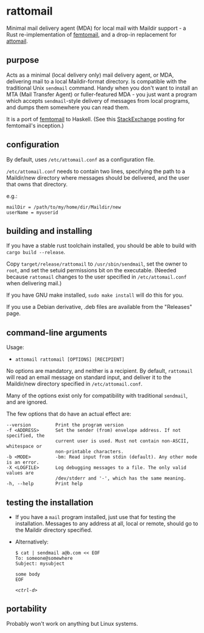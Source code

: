 # rattomail

Minimal mail delivery agent (MDA) for local mail with Maildir support - a Rust re-implementation of
[femtomail](https://git.lekensteyn.nl/femtomail/), and a drop-in replacement for
[attomail](https://github.com/phlummox/attomail).

## purpose

Acts as a minimal (local delivery only) mail
delivery agent, or MDA, delivering mail to a local Maildir-format directory.
Is compatible with the traditional Unix `sendmail` command.
Handy when you don't want to install an MTA (Mail Transfer Agent) or
fuller-featured MDA - you just want a program which accepts 
`sendmail`-style delivery of messages from local programs, and dumps them
somewhere you can read them. 

It is a port of [femtomail](<https://git.lekensteyn.nl/femtomail/>) to Haskell.
(See this [StackExchange](http://unix.stackexchange.com/questions/82093/minimal-mta-that-delivers-mail-locally-for-cron) posting for femtomail's inception.)

## configuration

By default, uses `/etc/attomail.conf` as a configuration file.

`/etc/attomail.conf` needs to contain two lines, specifying the path to a Maildir/new
directory where messages should be delivered, and the user that owns that directory.

e.g.:

    mailDir = /path/to/my/home/dir/Maildir/new 
    userName = myuserid

## building and installing

If you have a stable rust toolchain installed, you should be able to build
with `cargo build --release`.

Copy `target/release/rattomail` to `/usr/sbin/sendmail`, set the owner to `root`,
and set the setuid permissions bit on the executable. (Needed because `rattomail` changes to
the user specified in `/etc/attomail.conf` when delivering mail.)

If you have GNU make installed, `sudo make install` will do this for you.

If you use a Debian derivative, .deb files are available from the "Releases" page.

## command-line arguments

Usage: 

*   `attomail rattomail [OPTIONS] [RECIPIENT]`

No options are mandatory, and neither is a recipient. By default, `rattomail` will read an
email message on standard input, and deliver it to the Maildir/new directory specified in
`/etc/attomail.conf`.

Many of the options exist only for compatibility with traditional `sendmail`, and are ignored.

The few options that do have an actual effect are:

    --version         Print the program version
    -f <ADDRESS>      Set the sender (from) envelope address. If not specified, the
                      current user is used. Must not contain non-ASCII, whitespace or
                      non-printable characters.
    -b <MODE>         -bm: Read input from stdin (default). Any other mode is an error.
    -X <LOGFILE>      Log debugging messages to a file. The only valid values are
                      /dev/stderr and '-', which has the same meaning.
    -h, --help        Print help

## testing the installation

-   If you have a `mail` program installed, just use that for testing the
    installation. Messages to any address at all, local or remote, should go
    to the Maildir directory specified.

-   Alternatively:

    ~~~
    $ cat | sendmail a@b.com << EOF 
    To: someone@somewhere
    Subject: mysubject
    
    some body
    EOF
    ~~~

    *`<ctrl-d>`*

## portability

Probably won't work on anything but Linux systems.


